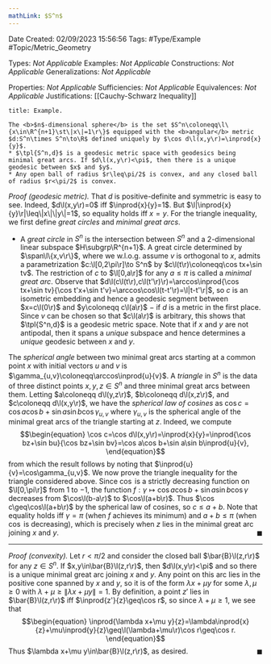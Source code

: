 ```yaml
---
mathLink: $S^n$
---
```


<div class="topSpace"></div>

Date Created: 02/09/2023 15:56:56
Tags: #Type/Example #Topic/Metric_Geometry

Types: <i>Not Applicable</i>
Examples: <i>Not Applicable</i>
Constructions: <i>Not Applicable</i>
Generalizations: <i>Not Applicable</i>

Properties: <i>Not Applicable</i>
Sufficiencies: <i>Not Applicable</i>
Equivalences: <i>Not Applicable</i>
Justifications: [[Cauchy-Schwarz Inequality]]

``` ad-Example
title: Example.

The <b>$n$-dimensional sphere</b> is the set $S^n\coloneqq\l\{x\in\R^{n+1}\st\|x\|=1\r\}$ equipped with the <b>angular</b> metric $d:S^n\times S^n\to\R$ defined uniquely by $\cos d\l(x,y\r)=\inprod{x}{y}$.
* $\tpl{S^n,d}$ is a geodesic metric space with geodesics being minimal great arcs. If $d\l(x,y\r)<\pi$, then there is a unique geodesic between $x$ and $y$.
* Any open ball of radius $r\leq\pi/2$ is convex, and any closed ball of radius $r<\pi/2$ is convex.

```

<i>Proof (geodesic metric).</i> That $d$ is positive-definite and symmetric is easy to see. Indeed, $d\l(x,y\r)=0$ iff $\inprod{x}{y}=1$. But $\l|\inprod{x}{y}\r|\leq\|x\|\|y\|=1$, so equality holds iff $x=y$. For the triangle inequality, we first define <i>great circles</i> and <i>minimal great arcs</i>.
* A <i>great circle</i> in $S^n$ is the intersection between $S^n$ and a $2$-dimensional linear subspace $H\subgrp\R^{n+1}$. A great circle determined by $\span\l\{x,v\r\}$, where we w.l.o.g. assume $v$ is orthogonal to $x$, admits a parametrization $c:\l[0,2\pi\r]\to S^n$ by $c\l(t\r)\coloneqq\cos tx+\sin tv$. The restriction of $c$ to $\l[0,a\r]$ for any $a\leq\pi$ is called a <i>minimal great arc</i>. Observe that $d\l(c\l(t\r),c\l(t'\r)\r)=\arccos\inprod{\cos tx+\sin tv}{\cos t'x+\sin t'v}=\arccos\cos\l(t-t'\r)=\l|t-t'\r|$, so $c$ is an isometric embedding and hence a geodesic segment between $x=c\l(0\r)$ and $y\coloneqq c\l(a\r)$ $-$ if $d$ is a metric in the first place. Since $v$ can be chosen so that $c\l(a\r)$ is arbitrary, this shows that $\tpl{S^n,d}$ is a geodesic metric space. Note that if $x$ and $y$ are not antipodal, then it spans a <i>unique</i> subspace and hence determines a <i>unique</i> geodesic between $x$ and $y$.

The <i>spherical angle</i> between two minimal great arcs starting at a common point $x$ with initial vectors $u$ and $v$ is $\gamma_{u,v}\coloneqq\arccos\inprod{u}{v}$. A <i>triangle</i> in $S^n$ is the data of three distinct points $x,y,z\in S^n$ and three minimal great arcs between them. Letting $a\coloneqq d\l(y,z\r)$, $b\coloneqq d\l(x,z\r)$, and $c\coloneqq d\l(x,y\r)$, we have the <i>spherical law of cosines</i> as $\cos c=\cos a\cos b+\sin a\sin b\cos\gamma_{u,v}$ where $\gamma_{u,v}$ is the spherical angle of the minimal great arcs of the triangle starting at $z$. Indeed, we compute
$$\begin{equation}
    \cos c=\cos d\l(x,y\r)=\inprod{x}{y}=\inprod{\cos bz+\sin bu}{\cos bz+\sin bv}=\cos a\cos b+\sin a\sin b\inprod{u}{v},
\end{equation}$$
from which the result follows by noting that $\inprod{u}{v}=\cos\gamma_{u,v}$. We now prove the triangle inequality for the triangle considered above. Since $\cos$ is a strictly decreasing function on $\l[0,\pi\r]$ from $1$ to $-1$, the function $f:\gamma\mapsto\cos a\cos b+\sin a\sin b\cos\gamma$ decreases from $\cos\l(b-a\r)$ to $\cos\l(a+b\r)$. Thus $\cos c\geq\cos\l(a+b\r)$ by the spherical law of cosines, so $c\leq a+b$. Note that equality holds iff $\gamma=\pi$ (when $f$ achieves its minimum) and $a+b\leq\pi$ (when $\cos$ is decreasing), which is precisely when $z$ lies in the minimal great arc joining $x$ and $y$.<span style="float:right;">$\blacksquare$</span>

---

<i>Proof (convexity).</i> Let $r<\pi/2$ and consider the closed ball $\bar{B}\l(z,r\r)$ for any $z\in S^n$. If $x,y\in\bar{B}\l(z,r\r)$, then $d\l(x,y\r)<\pi$ and so there is a unique minimal great arc joining $x$ and $y$. Any point on this arc lies in the positive cone spanned by $x$ and $y$, so it is of the form $\lambda x+\mu y$ for some $\lambda,\mu\geq0$ with $\lambda+\mu\geq\|\lambda x+\mu y\|=1$. By definition, a point $z'$ lies in $\bar{B}\l(z,r\r)$ iff $\inprod{z'}{z}\geq\cos r$, so since $\lambda+\mu\geq1$, we see that
$$\begin{equation}
    \inprod{\lambda x+\mu y}{z}=\lambda\inprod{x}{z}+\mu\inprod{y}{z}\geq\l(\lambda+\mu\r)\cos r\geq\cos r.
\end{equation}$$
Thus $\lambda x+\mu y\in\bar{B}\l(z,r\r)$, as desired.<span style="float:right;">$\blacksquare$</span>
